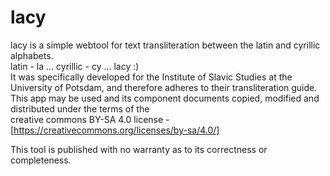 # lacy
lacy is a simple webtool for text transliteration between the latin and cyrillic alphabets.\
latin - la ... cyrillic - cy ... lacy :)\
It was specifically developed for the Institute of Slavic Studies at the University of Potsdam, and therefore adheres to their transliteration guide.\
This app may be used and its component documents copied, modified and distributed under the terms of the\
creative commons BY-SA 4.0 license - [https://creativecommons.org/licenses/by-sa/4.0/]

This tool is published with no warranty as to its correctness or completeness.
